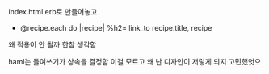 index.html.erb로 만들어놓고 

- @recipe.each do |recipe|
  %h2= link_to recipe.title, recipe

왜 적용이 안 될까 한참 생각함

haml는 들여쓰기가 상속을 결정함 이걸 모르고 왜 난 디자인이 저렇게 되지 고민했엇으